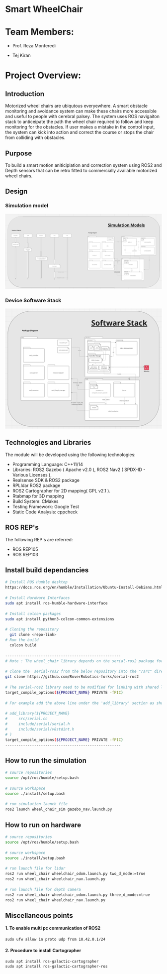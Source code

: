 # Smart WheelChair

# Team Members:

- Prof. Reza Monferedi

- Tej Kiran

# Project Overview:

## Introduction
Motorized wheel chairs are ubiqutous everyewhere. A smart obstacle monitoring and avoidance system can make these chairs more accessible and useful to people with cerebral palsey. The system uses ROS navigaiton stack to anticeipate the path the wheel chair required to follow and keep monitoring for the obstacles. If user makes a mistake in the control input, the system can kick into action and correct the course or stops the chair from colliding with obstacles.

## Purpose
To build a smart motion aniticiplation and correction system using ROS2 and Depth sensors that can be retro fitted to commercially available motorized wheel chairs.

## Design
### Simulation model
![alt text](./images/SimulationDesign.png)

### Device Software Stack
![alt text](./images/SoftwareStack.png)

## Technologies and Libraries
The module will be developed using the following technologies:
- Programming Language: C++11/14
- Libraries: ROS2 Gazebo ( Apache v2.0 ), ROS2 Nav2 ( SPDX-ID - Various Licenses ), 
- Realsense SDK & ROS2 package
- RPLIdar ROS2 package 
- ROS2 Cartographer for 2D mapping( GPL v2.1 ).
- Rtabmap for 3D mapping
- Build System: CMakes
- Testing Framework: Google Test
- Static Code Analysis: cppcheck

## ROS REP's
The following REP's are referred:
- ROS REP105
- ROS REP103



## Install build dependancies
```bash
# Install ROS Humble desktop
https://docs.ros.org/en/humble/Installation/Ubuntu-Install-Debians.html

# Install Hardware Interfaces
sudo apt install ros-humble-hardware-interface

# Install colcon packages
sudo apt install python3-colcon-common-extensions

# Cloning the repository
  git clone <repo-link>
# Run the build 
  colcon build

----------------------------------------------------
# Note : The wheel_chair library depends on the serial-ros2 package for serial communication.

# clone the  serial-ros2 from the below repository into the "/src" directory
git clone https://github.com/RoverRobotics-forks/serial-ros2

# The serial-ros2 library need to be modified for linking with shared library by adding the following flag to "./src/serial-ros2/cmakeLists.txt"
target_compile_options(${PROJECT_NAME} PRIVATE -fPIC)

# For example add the above line under the 'add_library' section as shown below

# add_library(${PROJECT_NAME}
#     src/serial.cc
#     include/serial/serial.h
#     include/serial/v8stdint.h
# )
target_compile_options(${PROJECT_NAME} PRIVATE -fPIC)
----------------------------------------------------

```

## How to run the simulation
```bash
# source repositories
source /opt/ros/humble/setup.bash

# source workspace
source ./install/setup.bash

# run simulation launch file
ros2 launch wheel_chair_sim gazebo_nav.launch.py
```


## How to run on hardware
```bash
# source repositories
source /opt/ros/humble/setup.bash

# source workspace
source ./install/setup.bash

# run launch file for lidar
ros2 run wheel_chair wheelchair_odom.launch.py two_d_mode:=true
ros2 run wheel_chair wheelchair_nav.launch.py

# run launch file for depth camera
ros2 run wheel_chair wheelchair_odom.launch.py three_d_mode:=true
ros2 run wheel_chair wheelchair_nav.launch.py
```

## Miscellaneous points
#### 1. To enable multi pc communication of ROS2
```
sudo ufw allow in proto udp from 10.42.0.1/24
```

#### 2. Procedure to install Cartographer
```
sudo apt install ros-galactic-cartographer
sudo apt install ros-galactic-cartographer-ros
```
